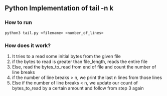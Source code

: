 ## Python Implementation of tail -n k

### How to run
`python3 tail.py <filename> <number_of_lines>`

### How does it work?
1. It tries to a read some initial bytes from the given file
2. if the bytes to read is greater than file_length, reads the entire file
3. Else, read the bytes_to_read from end of file and count the number of line breaks
4. if the number of line breaks > n, we print the last n lines from those lines
5. Else if the number of line breaks < n, we update our count of bytes_to_read by a certain amount and follow from step 3 again